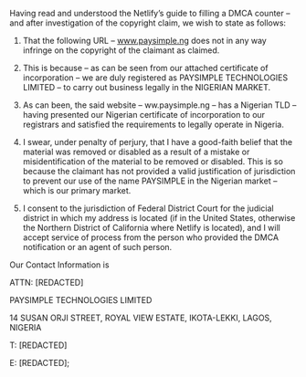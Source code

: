 Having read and understood the Netlify’s guide to filling a DMCA counter – and after investigation of the copyright claim, we wish to state as follows:

1. That the following URL – www.paysimple.ng does not in any way infringe on the copyright of the claimant as claimed.

2. This is because – as can be seen from our attached certificate of incorporation – we are duly registered as PAYSIMPLE TECHNOLOGIES LIMITED – to carry out business legally in the NIGERIAN MARKET.

3. As can been, the said website – ww.paysimple.ng – has a Nigerian TLD – having presented our Nigerian certificate of incorporation to our registrars and satisfied the requirements to legally operate in Nigeria.

4. I swear, under penalty of perjury, that I have a good-faith belief that the material was removed or disabled as a result of a mistake or misidentification of the material to be removed or disabled. This is so because the claimant has not provided a valid justification of jurisdiction to prevent our use of the name PAYSIMPLE in the Nigerian market – which is our primary market.

5. I consent to the jurisdiction of Federal District Court for the judicial district in which my address is located (if in the United States, otherwise the Northern District of California where Netlify is located), and I will accept service of process from the person who provided the DMCA notification or an agent of such person.

Our Contact Information is

 

ATTN: [REDACTED]

PAYSIMPLE TECHNOLOGIES LIMITED

14 SUSAN ORJI STREET, ROYAL VIEW ESTATE, IKOTA-LEKKI, LAGOS, NIGERIA

T: [REDACTED]

E: [REDACTED]; 
